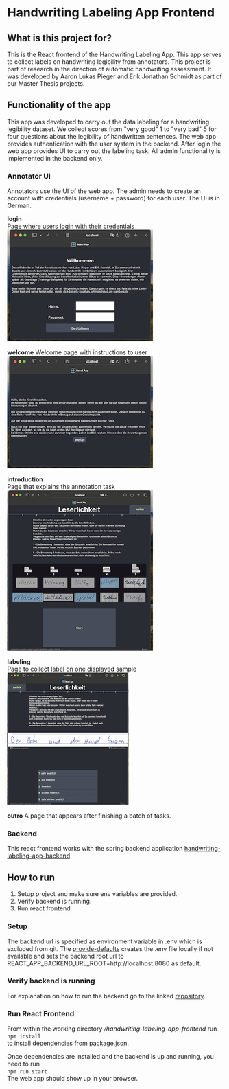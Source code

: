 # Handwriting Labeling App Frontend

## What is this project for?
This is the React frontend of the Handwriting Labeling App.
This app serves to collect labels on handwriting legibility from annotators.
This project is part of research in the direction of automatic handwriting assessment.
It was developed by Aaron Lukas Pieger and Erik Jonathan Schmidt as part of our Master Thesis projects.

## Functionality of the app
This app was developed to carry out the data labeling for a handwriting legibility dataset.
We collect scores from "very good" 1 to "very bad" 5 for four questions about the legibility of
handwritten sentences. The web app provides authentication with the user system in the backend.
After login the web app provides UI to carry out the labeling task.
All admin functionality is implemented in the backend only.

### Annotator UI
Annotators use the UI of the web app.
The admin needs to create an account with credentials (username + password) for each user.
The UI is in German.

**login**  
Page where users login with their credentials  
![screenshot login](images/screenshot_ui_login.png)

**welcome**
Welcome page with instructions to user  
![screenshot login](images/screenshot_ui_welcome.png)

**introduction**  
Page that explains the annotation task  
![screenshot task intro](images/screenshot_ui_task_introduction.png)

**labeling**  
Page to collect label on one displayed sample  
![screenshot task page](images/screenshot_ui_task.png)

**outro**
A page that appears after finishing a batch of tasks.


### Backend
This react frontend works with the spring backend application
[handwriting-labeling-app-backend](https://github.com/LukasPieger1/handwriting-labeling-app-backend)

## How to run
1. Setup project and make sure env variables are provided.
2. Verify backend is running.
3. Run react frontend.
### Setup
The backend url is specified as environment variable in .env which is excluded from git.
The [provide-defaults](provide-defaults.sh) creates the .env file locally if not available and sets the backend
root url to REACT_APP_BACKEND_URL_ROOT=http://localhost:8080 as default.

### Verify backend is running
For explanation on how to run the backend go to the linked [repository](https://github.com/LukasPieger1/handwriting-labeling-app-backend).

### Run React Frontend
From within the working directory _/handwriting-labeling-app-frontend_ run  
`npm install`  
to install dependencies from [package.json](package.json).  

Once dependencies are installed and the backend is up and running, you need to run  
`npm run start`  
The web app should show up in your browser.

